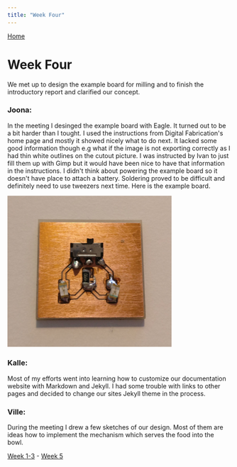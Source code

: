 ```yaml
---
title: "Week Four"
---
```


[Home](https://kpalok.github.io/Digifab/)

# Week Four

We met up to design the example board for milling and to finish the introductory report and clarified our concept.

### Joona:
In the meeting I desinged the example board with Eagle. It turned out to be a bit harder than I tought. I used the instructions from Digital Fabrication's home page and mostly it showed nicely what to do next. It lacked some good information though e.g what if the image is not exporting correctly as I had thin white outlines on the cutout picture. I was instructed by Ivan to just fill them up with Gimp but it would have been nice to have that information in the instructions. I didn't think about powering the example board so it doesn't have place to attach a battery. Soldering proved to be difficult and definitely need to use tweezers next time. Here is the example board.

<img src="https://raw.githubusercontent.com/kpalok/Digifab/gh-pages/Images/Example.jpg" width="370">

### Kalle:
Most of my efforts went into learning how to customize our documentation website with Markdown and Jekyll. I had some trouble with links to other pages and decided to change our sites Jekyll theme in the process.

### Ville:
During the meeting I drew a few sketches of our design. Most of them are ideas how to implement the mechanism which serves the food into the bowl.

[Week 1-3](https://kpalok.github.io/Digifab/2018/03/26/weekly-report.html) - [Week 5](https://kpalok.github.io/Digifab/2018/04/12/weekly-report.html)
